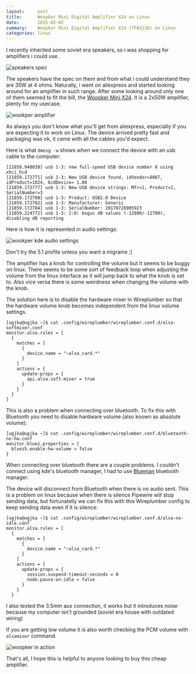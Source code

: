 ```yaml
---
layout:     post
title:      Woopker Mini Digital Amplifier X24 on Linux
date:       2025-02-02
summary:    Woopker Mini Digital Amplifier X24 (TPA3116) on Linux
categories: linux
---
```


I recently inherited some soviet era speakers, so i was shopping for amplifiers i could use.

![speakers spec](/blog/images/speakers.png)

The speakers have the spec on them and from what i could understand they are 35W at 4 ohms. Naturally, i went on aliexpress and started looking around for an amplifier in such range. After some looking around only one of them seemed to fit the bill, the [Woopker Mini X24](https://www.aliexpress.com/item/1005005511246246.html). It is a 2x50W amplifier, plenty for my usecase.

![wookper amplifier](/blog/images/woopker.png)

As always you don't know what you'll get from aliexpress, especially if you are expecting it to work on Linux. The device arrived pretty fast and packaging was ok, it came with all the cables you'd expect.

Here is what `dmesg -w` shows when we connect the device with an usb cable to the computer:

```
[21858.948038] usb 1-3: new full-speed USB device number 8 using xhci_hcd
[21859.172771] usb 1-3: New USB device found, idVendor=8087, idProduct=1024, bcdDevice= 1.00
[21859.172777] usb 1-3: New USB device strings: Mfr=1, Product=2, SerialNumber=3
[21859.172780] usb 1-3: Product: USB2.0 Device
[21859.172782] usb 1-3: Manufacturer: Generic
[21859.172784] usb 1-3: SerialNumber: 20170726905923
[21859.224772] usb 1-3: 2:0: bogus dB values (-12800/-12700), disabling dB reporting
```

Here is how it is represented in audio settings:

![wookper kde audio settings](/blog/images/woopkerkde.png)

Don't try the 5.1 profile unless you want a migraine ;)

The amplifier has a knob for controlling the volume but it seems to be buggy on linux. There seems to be some sort of feedback loop when adjusting the volume from the linux interface as it will jump back to what the knob is set to. Also vice versa there is some weirdness when changing the volume with the knob.

The solution here is to disable the hardware mixer in Wireplumber so that the hardware volume knob becomes independent from the linux volume settings.

```
[ugjka@ugjka ~]$ cat .config/wireplumber/wireplumber.conf.d/alsa-softmixer.conf 
monitor.alsa.rules = [
  {
    matches = [
      {
        device.name = "~alsa_card.*"
      }
    ]
    actions = {
      update-props = {
        api.alsa.soft-mixer = true
      }
    }
  }
]
```

This is also a problem when connecting over bluetooth. To fix this with Bluetooth you need to disable hardware volume (also known as absolute volume):

```
[ugjka@ugjka ~]$ cat .config/wireplumber/wireplumber.conf.d/bluetooth-no-hw.conf 
monitor.bluez.properties = {
  bluez5.enable-hw-volume = false
}
```

When connecting over bluetooth there are a couple problems. I couldn't connect using kde's bluetooth manager, I had to use [Blueman](https://archlinux.org/packages/extra/x86_64/blueman/) bluetooth manager.

The device will disconnect from Bluetooth when there is no audio sent. This is a problem on linux because when there is silence Pipewire will stop sending data, but fortunatelly we can fix this with this Wireplumber config to keep sending data even if it is silence:

```
[ugjka@ugjka ~]$ cat .config/wireplumber/wireplumber.conf.d/alsa-no-idle.conf 
monitor.alsa.rules = [
  {
    matches = [
      {
        device.name = "~alsa_card.*"
      }
    ]
    actions = {
      update-props = {
        session.suspend-timeout-seconds = 0
        node.pause-on-idle = false
      }
    }
  }
```

I also tested the 3.5mm aux connection, it works but it introduces noise because my computer isn't grounded (soviet era house with outdated wiring)

If you are getting low volume it is also worth checking the PCM volume with `alsamixer` command.

![woopker in action](/blog/images/wookperinaction.jpg)

That's all, I hope this is helpful to anyone looking to buy this cheap amplifier.